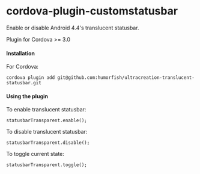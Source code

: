 cordova-plugin-customstatusbar
============================
 
Enable or disable Android 4.4's translucent statusbar.

Plugin for Cordova >= 3.0

#### Installation

For Cordova:

	cordova plugin add git@github.com:humorfish/ultracreation-translucent-statusbar.git

#### Using the plugin

To enable translucent statusbar:

	statusbarTransparent.enable();
	
To disable translucent statusbar:

	statusbarTransparent.disable();
	
To toggle current state:

	statusbarTransparent.toggle(); 